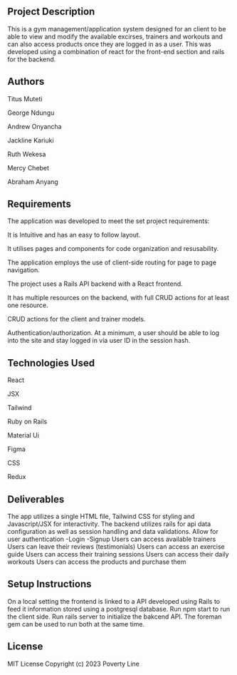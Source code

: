 
## Project Description

This is a gym management/application system designed for an client to be able to view and modify the available excirses, trainers and workouts and can also access products once they are logged in as a user. This was developed using a combination of react for the front-end section and rails for the backend.

## Authors
Titus Muteti 

George Ndungu

Andrew Onyancha

 Jackline Kariuki

 Ruth Wekesa

 Mercy Chebet

Abraham Anyang


## Requirements

The application was developed to meet the set project requirements:

It is Intuitive and has an easy to follow layout.

It utilises pages and components for code organization and resusability.

The application employs the use of client-side routing for page to page navigation.

The project uses a Rails API backend with a React frontend.

It has multiple resources on the backend, with full CRUD actions for at least one resource.

CRUD actions for the client and trainer models.

Authentication/authorization. At a minimum, a user should be able to log into the site and stay logged in via user ID in the session hash.

## Technologies Used

React

JSX

Tailwind

Ruby on Rails

Material Ui

Figma

CSS

Redux

## Deliverables

The app utilizes a single HTML file, Tailwind CSS for styling and Javascript/JSX for interactivity. The backend utilizes rails for api data configuration as well as session handling and data validations.
Allow for user authentication
		-Login
		-Signup
Users can access available trainers
Users can leave their reviews (testimonials)
Users can access an exercise guide 
Users can access their training sessions
Users can access their daily workouts
Users can access the products and purchase them

## Setup Instructions

On a local setting the frontend is linked to a API developed using Rails to feed it information stored using a postgresql database.
Run npm start to run the client side.
Run rails server to initialize the bakcend API.
The foreman gem can be used to run both at the same time.


## License

MIT License Copyright (c) 2023 Poverty Line
